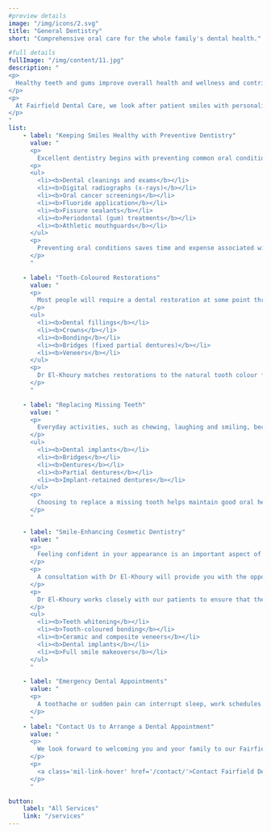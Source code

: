 ```yaml
---
#preview details
image: "/img/icons/2.svg"
title: "General Dentistry"
short: "Comprehensive oral care for the whole family's dental health."

#full details
fullImage: "/img/content/11.jpg"
description: "
<p>
  Healthy teeth and gums improve overall health and wellness and contribute to a good quality of life. A healthy mouth means eating delicious meals with friends and family, laughing and smiling confidently, and being able to express yourself with your smile.
</p>
<p>
  At Fairfield Dental Care, we look after patient smiles with personalised dentistry for the whole family.
</p>
"
list: 
    - label: "Keeping Smiles Healthy with Preventive Dentistry"
      value: "
      <p>
        Excellent dentistry begins with preventing common oral conditions that endanger the health of teeth and gums. We recognise that patients have different needs and customise our approach to preventive dentistry based on individual needs.
      <p>
      <ul>
        <li><b>Dental cleanings and exams</b></li>
        <li><b>Digital radiographs (x-rays)</b></li>
        <li><b>Oral cancer screenings</b></li>
        <li><b>Fluoride application</b></li>
        <li><b>Fissure sealants</b></li>
        <li><b>Periodontal (gum) treatments</b></li>
        <li><b>Athletic mouthguards</b></li>
      </ul>
      <p>
        Preventing oral conditions saves time and expense associated with poor oral health.
      </p>
      "

    - label: "Tooth-Coloured Restorations"
      value: "
      <p>
        Most people will require a dental restoration at some point throughout their lives. Dr El-Khoury expertly designs and delivers tooth-coloured restorations to protect teeth and improve their function.
      </p>
      <ul>
        <li><b>Dental fillings</b></li>
        <li><b>Crowns</b></li>
        <li><b>Bonding</b></li>
        <li><b>Bridges (fixed partial dentures)</b></li>
        <li><b>Veneers</b></li>
      </ul>
      <p>
        Dr El-Khoury matches restorations to the natural tooth colour for a seamless and natural result.
      </p>
      "

    - label: "Replacing Missing Teeth"
      value: "
      <p>
        Everyday activities, such as chewing, laughing and smiling, become more difficult with missing teeth. We offer many options to replace missing teeth at our Fairfield dental clinic.
      </p>
      <ul>
        <li><b>Dental implants</b></li>
        <li><b>Bridges</b></li>
        <li><b>Dentures</b></li>
        <li><b>Partial dentures</b></li>
        <li><b>Implant-retained dentures</b></li>
      </ul>
      <p>
        Choosing to replace a missing tooth helps maintain good oral health by preventing teeth from shifting and causing misalignment. Dental implants feature specific health benefits, which include preserving bone and facial structure.
      </p>
      "

    - label: "Smile-Enhancing Cosmetic Dentistry"
      value: "
      <p>
        Feeling confident in your appearance is an important aspect of good oral health. We offer cosmetic dentistry procedures to repair small imperfections and provide full smile makeovers.
      </p>
      <p>
        A consultation with Dr El-Khoury will provide you with the opportunity to discuss what you love and what you would like to change about your smile. Chances are that we have the solution that will make you feel great about the way you look.
      </p>
      <p>
        Dr El-Khoury works closely with our patients to ensure that their goals for their smiles are achieved.
      </p>
      <ul>
        <li><b>Teeth whitening</b></li>
        <li><b>Tooth-coloured bonding</b></li>
        <li><b>Ceramic and composite veneers</b></li>
        <li><b>Dental implants</b></li>
        <li><b>Full smile makeovers</b></li>
      </ul>
      "

    - label: "Emergency Dental Appointments"
      value: "
      <p>
        A toothache or sudden pain can interrupt sleep, work schedules and family holidays. We are here when you need emergency dental treatment to restore your health and comfort. Dr El-Khoury even offers root canal treatment in our clinic and uses The Wand painless injections to ensure your comfort throughout the procedure.
      </p>
      "
    - label: "Contact Us to Arrange a Dental Appointment"
      value: "
      <p>
        We look forward to welcoming you and your family to our Fairfield dental clinic. We warmly welcome patients of all ages with the goal of helping the families of Horsley Park, Liverpool, Fairfield, Richmond and the surrounding communities enjoy a lifetime of healthy smiles.
      </p>
      <p>
        <a class='mil-link-hover' href='/contact/'>Contact Fairfield Dental Care Today!</a>
      </p>
      "

button:
    label: "All Services"
    link: "/services" 
---
```

